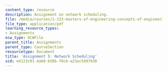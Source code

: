 ```yaml
---
content_type: resource
description: Assignment on network scheduling.
file: /media/courses/1-133-masters-of-engineering-concepts-of-engineering-practice-fall-2007/e4123c014ab8b58bf8cba23ac5497930_assign_5.pdf
file_type: application/pdf
learning_resource_types:
- Assignments
ocw_type: OCWFile
parent_title: Assignments
parent_type: CourseSection
resourcetype: Document
title: 'Assignment 5: Network Scheduling'
uid: e4123c01-4ab8-b58b-f8cb-a23ac5497930
---
```

